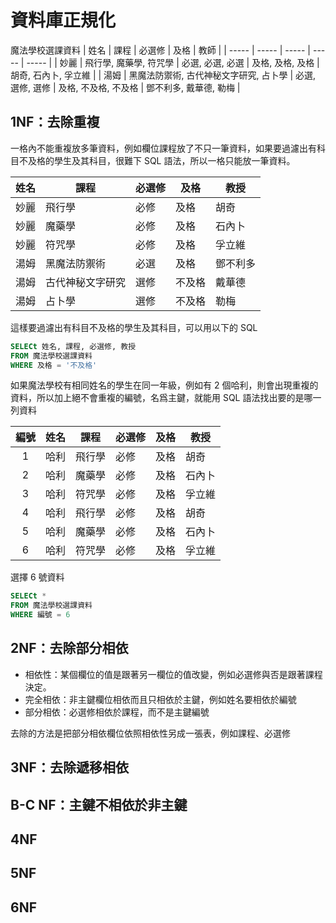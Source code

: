 # 資料庫正規化

魔法學校選課資料
| 姓名 | 課程 | 必選修 | 及格 | 教師 |
| ----- | ----- | ----- | ----- | ----- |
| 妙麗 | 飛行學, 魔藥學, 符咒學 | 必選, 必選, 必選 | 及格, 及格, 及格 | 胡奇, 石內卜, 孚立維 |
| 湯姆 | 黑魔法防禦術, 古代神秘文字研究,  占卜學 | 必選, 選修, 選修 | 及格, 不及格, 不及格 | 鄧不利多, 戴華德, 勒梅 |

## 1NF：去除重複
一格內不能重複放多筆資料，例如欄位課程放了不只一筆資料，如果要過濾出有科目不及格的學生及其科目，很難下 SQL 語法，所以一格只能放一筆資料。

| 姓名 | 課程 | 必選修 | 及格 | 教授 |
| ----- | ----- | ----- | ----- | ----- |
| 妙麗 | 飛行學 | 必修 | 及格 | 胡奇 | 
| 妙麗 | 魔藥學 | 必修 | 及格 | 石內卜 |
| 妙麗 | 符咒學 | 必修 | 及格 | 孚立維 |
| 湯姆 | 黑魔法防禦術 | 必選 | 及格 | 鄧不利多 |
| 湯姆 | 古代神秘文字研究 | 選修 | 不及格 | 戴華德 |
| 湯姆 | 占卜學 | 選修 | 不及格 | 勒梅 |

這樣要過濾出有科目不及格的學生及其科目，可以用以下的 SQL

``` sql
SELECt 姓名, 課程, 必選修, 教授
FROM 魔法學校選課資料
WHERE 及格 = '不及格'
```

如果魔法學校有相同姓名的學生在同一年級，例如有 2 個哈利，則會出現重複的資料，所以加上絕不會重複的編號，名爲主鍵，就能用 SQL 語法找出要的是哪一列資料

| 編號 | 姓名 | 課程 | 必選修 | 及格 | 教授 |
| :-----: | ----- | ----- | ----- | ----- | ----- |
| 1 | 哈利 | 飛行學 | 必修 | 及格 | 胡奇 | 
| 2 | 哈利 | 魔藥學 | 必修 | 及格 | 石內卜 |
| 3 | 哈利 | 符咒學 | 必修 | 及格 | 孚立維 |
| 4 | 哈利 | 飛行學 | 必修 | 及格 | 胡奇 | 
| 5 | 哈利 | 魔藥學 | 必修 | 及格 | 石內卜 |
| 6 | 哈利 | 符咒學 | 必修 | 及格 | 孚立維 |

選擇 6 號資料

``` sql
SELECt *
FROM 魔法學校選課資料
WHERE 編號 = 6
```

## 2NF：去除部分相依

- 相依性：某個欄位的值是跟著另一欄位的值改變，例如必選修與否是跟著課程決定。
- 完全相依：非主鍵欄位相依而且只相依於主鍵，例如姓名要相依於編號
- 部分相依：必選修相依於課程，而不是主鍵編號

去除的方法是把部分相依欄位依照相依性另成一張表，例如課程、必選修

## 3NF：去除遞移相依

## B-C NF：主鍵不相依於非主鍵

## 4NF

## 5NF

## 6NF